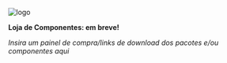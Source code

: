 ![logo](https://i.ibb.co/tXfPSRP/logo.png)

<b>Loja de Componentes: em breve!</b>

<i>*Insira um painel de compra/links de download dos pacotes e/ou componentes aqui*</i>
